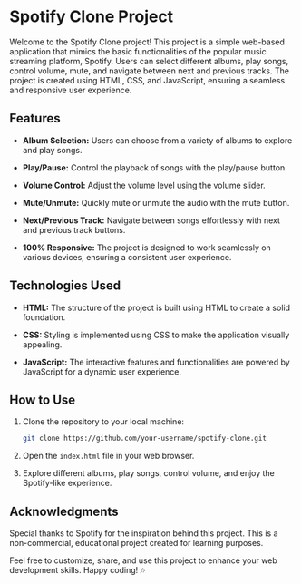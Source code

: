 # Spotify Clone Project

Welcome to the Spotify Clone project! This project is a simple web-based application that mimics the basic functionalities of the popular music streaming platform, Spotify. Users can select different albums, play songs, control volume, mute, and navigate between next and previous tracks. The project is created using HTML, CSS, and JavaScript, ensuring a seamless and responsive user experience.

## Features

- **Album Selection:** Users can choose from a variety of albums to explore and play songs.

- **Play/Pause:** Control the playback of songs with the play/pause button.

- **Volume Control:** Adjust the volume level using the volume slider.

- **Mute/Unmute:** Quickly mute or unmute the audio with the mute button.

- **Next/Previous Track:** Navigate between songs effortlessly with next and previous track buttons.

- **100% Responsive:** The project is designed to work seamlessly on various devices, ensuring a consistent user experience.

## Technologies Used

- **HTML:** The structure of the project is built using HTML to create a solid foundation.

- **CSS:** Styling is implemented using CSS to make the application visually appealing.

- **JavaScript:** The interactive features and functionalities are powered by JavaScript for a dynamic user experience.

## How to Use

1. Clone the repository to your local machine:

   ```bash
   git clone https://github.com/your-username/spotify-clone.git
   ```

2. Open the `index.html` file in your web browser.

3. Explore different albums, play songs, control volume, and enjoy the Spotify-like experience.


## Acknowledgments

Special thanks to Spotify for the inspiration behind this project. This is a non-commercial, educational project created for learning purposes.

Feel free to customize, share, and use this project to enhance your web development skills. Happy coding! 🎶
